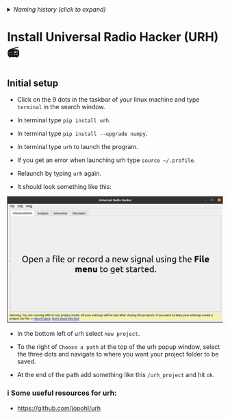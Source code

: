 <details><summary><i>Naming history (click to expand)</i></summary>
<pre>
2023 May 22: 010_Install_URH.md
</pre>
</details>

# Install Universal Radio Hacker (URH) 📻

## Initial setup   

- Click on the 9 dots in the taskbar of your linux machine and type `terminal` in the search window.

- In terminal type `pip install urh`.

- In terminal type `pip install --upgrade numpy`.

- In terminal type `urh` to launch the program.

- If you get an error when launching urh type `source ~/.profile`.

- Relaunch by typing `urh` again.

- It should look something like this:

![urh_screenshot.png](https://github.com/python-can-define-radio/sdr-course/blob/main/classroom_activities/Chx_Misc/Images/urh_screenshot.png?raw=true)  

- In the bottom left of urh select `new project`.

- To the right of `Choose a path` at the top of the urh popup window, select the three dots and navigate to where you want your project folder to be saved.

- At the end of the path add something like this `/urh_project` and hit `ok`.

### ℹ️ Some useful resources for urh:

- https://github.com/jopohl/urh

